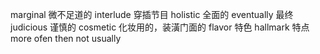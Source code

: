 marginal 微不足道的
interlude 穿插节目
holistic 全面的
eventually 最终
judicious 谨慎的
cosmetic 化妆用的，装潢门面的
flavor 特色
hallmark 特点
more ofen then not usually
